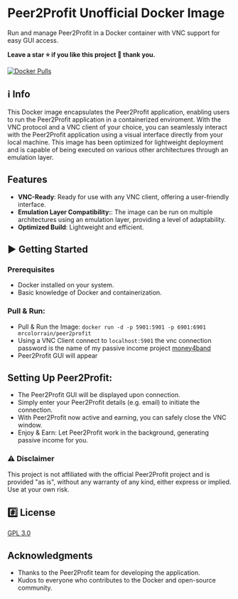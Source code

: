 # Peer2Profit Unofficial Docker Image 
Run and manage Peer2Profit in a Docker container with VNC support for easy GUI access.

**Leave a star ⭐ if you like this project 🙂 thank you.**

[![Docker Pulls](https://img.shields.io/docker/pulls/mrcolorrain/peer2profit.svg)](https://hub.docker.com/repository/docker/mrcolorrain/peer2profit)

## :information_source: Info
This Docker image encapsulates the Peer2Profit application, enabling users to run the Peer2Profit application in a containerized enviroment. With the VNC protocol and a VNC client of your choice, you can seamlessly interact with the Peer2Profit application using a visual interface directly from your local machine. This image has been optimized for lightweight deployment and is capable of being executed on various other architectures through an emulation layer.

## Features

- **VNC-Ready**: Ready for use with any VNC client, offering a user-friendly interface.
- **Emulation Layer Compatibility:**: The image can be run on multiple architectures using an emulation layer, providing a level of adaptability.
- **Optimized Build**: Lightweight and efficient.

## :arrow_forward: Getting Started

### Prerequisites

- Docker installed on your system.
- Basic knowledge of Docker and containerization.

### Pull & Run:
- Pull & Run the Image: `docker run -d -p 5901:5901 -p 6901:6901 mrcolorrain/peer2profit`
- Using a VNC Client connect to `localhost:5901` the vnc connection password is the name of my passive income project [money4band](https://github.com/MRColorR/money4band)
- Peer2Profit GUI will appear

## Setting Up Peer2Profit:
- The Peer2Profit GUI will be displayed upon connection.
- Simply enter your Peer2Profit details (e.g. email) to initiate the connection.
- With Peer2Profit now active and earning, you can safely close the VNC window.
- Enjoy & Earn: Let Peer2Profit work in the background, generating passive income for you.

### :warning: Disclaimer
This project is not affiliated with the official Peer2Profit project and is provided "as is", without any warranty of any kind, either express or implied. Use at your own risk.

## :hash: License
[GPL 3.0](https://www.gnu.org/licenses/gpl-3.0.html)

## Acknowledgments
- Thanks to the Peer2Profit team for developing the application.
- Kudos to everyone who contributes to the Docker and open-source community.
